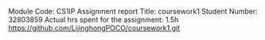 Module Code: CS1IP
Assignment report Title: coursework1
Student Number: 32803859
Actual hrs spent for the assignment: 1.5h
https://github.com/LijinghongPOCO/coursework1.git
